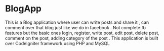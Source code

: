 # BlogApp
This is a Blog application where user can write posts and share it , can comment over that blog just like we do in facebook . Not complete fb features but the basic ones login, register, write post, edit post, delete post, comment on the post, adding category of the post . This application is built over CodeIgniter framework using PHP and MySQL
